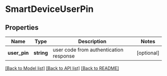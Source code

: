 # SmartDeviceUserPin

## Properties
Name | Type | Description | Notes
------------ | ------------- | ------------- | -------------
**user_pin** | **string** | user code from authentication response | [optional] 

[[Back to Model list]](../README.md#documentation-for-models) [[Back to API list]](../README.md#documentation-for-api-endpoints) [[Back to README]](../README.md)


